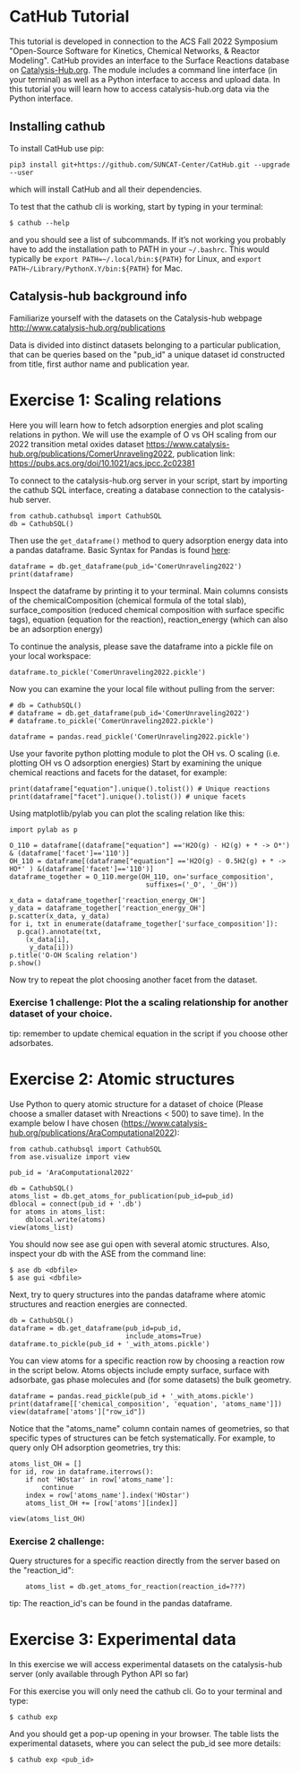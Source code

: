 # CatHub Tutorial

This tutorial is developed in connection to the ACS Fall 2022 Symposium "Open-Source Software for Kinetics, Chemical Networks, & Reactor Modeling".  CatHub provides an interface to the Surface Reactions database on [Catalysis-Hub.org](http://www.catalysis-hub.org). The module includes a command line interface (in your terminal) as well as a Python interface to access and upload data. In this tutorial you will learn how to access catalysis-hub.org data via the Python interface.


## Installing cathub
To install CatHub use pip:

    pip3 install git+https://github.com/SUNCAT-Center/CatHub.git --upgrade --user

which will install CatHub and all their dependencies.

To test that the cathub cli is working, start by typing in your terminal:

    $ cathub --help

and you should see a list of subcommands. If it’s not working you probably have to add the installation path to PATH in your `~/.bashrc`. This would typically be `export PATH=~/.local/bin:${PATH}` for Linux, and `export PATH~/Library/PythonX.Y/bin:${PATH}` for Mac.

## Catalysis-hub background info
Familiarize yourself with the datasets on the Catalysis-hub webpage http://www.catalysis-hub.org/publications

Data is divided into distinct datasets belonging to a particular publication, that can be queries based on the "pub_id"  a unique dataset id constructed from title, first author name and publication year.

# Exercise 1: Scaling relations
Here you will learn how to fetch adsorption energies and plot scaling relations in python. We will use the example of O vs OH scaling from our 2022 transition metal oxides dataset https://www.catalysis-hub.org/publications/ComerUnraveling2022, publication link: https://pubs.acs.org/doi/10.1021/acs.jpcc.2c02381


To connect to the catalysis-hub.org server in your script, start by importing the cathub SQL interface, creating a database connection to the catalysis-hub server.

    from cathub.cathubsql import CathubSQL
    db = CathubSQL()

Then use the `get_dataframe()` method to query adsorption energy data into a pandas dataframe. Basic Syntax for Pandas is found [here](https://pandas.pydata.org/pandas-docs/stable/getting_started/intro_tutorials/03_subset_data.html#min-tut-03-subset):

    dataframe = db.get_dataframe(pub_id='ComerUnraveling2022')
    print(dataframe)

Inspect the dataframe by printing it to your terminal. Main columns consists of the chemicalComposition (chemical formula of the total slab), surface_composition (reduced chemical composition with surface specific tags), equation (equation for the reaction), reaction_energy (which can also be an adsorption energy)

To continue the analysis, please save the dataframe into a pickle file on your local workspace:

    dataframe.to_pickle('ComerUnraveling2022.pickle')

Now you can examine the your local file without pulling from the server:

    # db = CathubSQL()
    # dataframe = db.get_dataframe(pub_id='ComerUnraveling2022')
    # dataframe.to_pickle('ComerUnraveling2022.pickle')

    dataframe = pandas.read_pickle('ComerUnraveling2022.pickle')

Use your favorite python plotting module to plot the OH vs. O scaling (i.e. plotting OH vs O adsorption energies) Start by examining the unique chemical reactions and facets for the dataset, for example:

    print(dataframe["equation"].unique().tolist()) # Unique reactions
    print(dataframe["facet"].unique().tolist()) # unique facets


Using matplotlib/pylab you can plot the scaling relation like this:

    import pylab as p

    O_110 = dataframe[(dataframe["equation"] =='H2O(g) - H2(g) + * -> O*') & (dataframe['facet']=='110')]
    OH_110 = dataframe[(dataframe["equation"] =='H2O(g) - 0.5H2(g) + * -> HO*' ) &(dataframe['facet']=='110')]
    dataframe_together = O_110.merge(OH_110, on='surface_composition',
                                      suffixes=('_O', '_OH'))

    x_data = dataframe_together['reaction_energy_OH']
    y_data = dataframe_together['reaction_energy_OH']
    p.scatter(x_data, y_data)
    for i, txt in enumerate(dataframe_together['surface_composition']):
      p.gca().annotate(txt,
        (x_data[i],
         y_data[i]))
    p.title('O-OH Scaling relation')
    p.show()


Now try to repeat the plot choosing another facet from the dataset.

### Exercise 1 challenge: Plot the a scaling relationship for another dataset of your choice.
tip: remember to update chemical equation in the script if you choose other adsorbates.

# Exercise 2: Atomic structures

Use Python to query atomic structure for a dataset of choice (Please choose a smaller dataset with Nreactions < 500) to save time). In the example below I have chosen (https://www.catalysis-hub.org/publications/AraComputational2022):

    from cathub.cathubsql import CathubSQL
    from ase.visualize import view

    pub_id = 'AraComputational2022'

    db = CathubSQL()
    atoms_list = db.get_atoms_for_publication(pub_id=pub_id)
    dblocal = connect(pub_id + '.db')
    for atoms in atoms_list:
        dblocal.write(atoms)
    view(atoms_list)

You should now see ase gui open with several atomic structures. Also, inspect your db with the ASE from the command line:

    $ ase db <dbfile>
    $ ase gui <dbfile>

Next, try to query structures into the pandas dataframe where atomic structures and reaction energies are connected.

    db = CathubSQL()
    dataframe = db.get_dataframe(pub_id=pub_id,
                                 include_atoms=True)
    dataframe.to_pickle(pub_id + '_with_atoms.pickle')


You can view atoms for a specific reaction row by choosing a reaction row in the script below. Atoms objects include empty surface, surface with adsorbate, gas phase molecules and (for some datasets) the bulk geometry.

    dataframe = pandas.read_pickle(pub_id + '_with_atoms.pickle')
    print(dataframe[['chemical_composition', 'equation', 'atoms_name']])
    view(dataframe['atoms']["row_id"])

Notice that the "atoms_name" column contain names of geometries, so that specific types of structures can be fetch systematically. For example, to query only OH adsorption geometries, try this:

    atoms_list_OH = []
    for id, row in dataframe.iterrows():
        if not 'HOstar' in row['atoms_name']:
            continue
        index = row['atoms_name'].index('HOstar')
        atoms_list_OH += [row['atoms'][index]]

    view(atoms_list_OH)


### Exercise 2 challenge:
Query structures for a specific reaction directly from the server based
on the "reaction_id":

        atoms_list = db.get_atoms_for_reaction(reaction_id=???)

tip: The reaction_id's can be found in the pandas dataframe.


# Exercise 3: Experimental data

In this exercise we will access experimental datasets on the catalysis-hub server
(only available through Python API so far)

For this exercise you will only need the cathub cli. Go to your terminal and type:

    $ cathub exp

And you should get a pop-up opening in your browser. The table lists the
experimental datasets, where you can select the pub_id see more details:

    $ cathub exp <pub_id>
